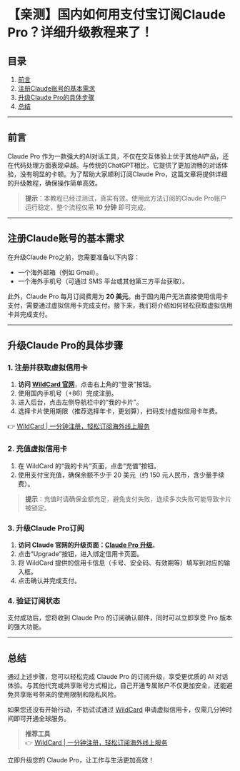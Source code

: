 # 【亲测】国内如何用支付宝订阅Claude Pro？详细升级教程来了！

## 目录

1. [前言](#前言)
2. [注册Claude账号的基本需求](#注册Claude账号的基本需求)
3. [升级Claude Pro的具体步骤](#升级Claude-Pro的具体步骤)
4. [总结](#总结)

---

## 前言

Claude Pro 作为一款强大的AI对话工具，不仅在交互体验上优于其他AI产品，还在代码处理方面表现卓越。与传统的ChatGPT相比，它提供了更加流畅的对话体验，没有明显的卡顿。为了帮助大家顺利订阅Claude Pro，这篇文章将提供详细的升级教程，确保操作简单高效。

> **提示**：本教程已经过测试，真实有效。使用此方法订阅的Claude Pro账户运行稳定，整个流程仅需 **10 分钟** 即可完成。

---

## 注册Claude账号的基本需求

在升级Claude Pro之前，您需要准备以下内容：

- 一个海外邮箱（例如 Gmail）。
- 一个海外手机号（可通过 SMS 平台或其他第三方平台获取）。

此外，Claude Pro 每月订阅费用为 **20 美元**。由于国内用户无法直接使用信用卡支付，需要通过虚拟信用卡完成支付。接下来，我们将介绍如何轻松获取虚拟信用卡并完成支付。

---

## 升级Claude Pro的具体步骤

### 1. 注册并获取虚拟信用卡

1. **访问 [WildCard 官网](https://bit.ly/bewildcard)**，点击右上角的“登录”按钮。
2. 使用国内手机号（+86）完成注册。
3. 进入后台，点击左侧导航栏中的“我的卡片”。
4. 选择卡片使用期限（推荐选择年卡，更划算），扫码支付虚拟信用卡年费。

👉 [WildCard | 一分钟注册，轻松订阅海外线上服务](https://bit.ly/bewildcard)

### 2. 充值虚拟信用卡

1. 在 WildCard 的“我的卡片”页面，点击“充值”按钮。
2. 使用支付宝充值，确保余额不少于 20 美元（约 150 元人民币，含少量手续费）。

> **提示**：充值时请确保金额充足，避免支付失败，连续多次失败可能导致卡片被锁定。

### 3. 升级Claude Pro订阅

1. **访问 Claude 官网的升级页面：[Claude Pro 升级](https://claude.ai/upgrade)**。
2. 点击“Upgrade”按钮，进入绑定信用卡页面。
3. 将 WildCard 提供的信用卡信息（卡号、安全码、有效期等）填写到对应的输入框。
4. 点击确认并完成支付。

### 4. 验证订阅状态

支付成功后，您将收到 Claude Pro 的订阅确认邮件，同时可以立即享受 Pro 版本的强大功能。

---

## 总结

通过上述步骤，您可以轻松完成 Claude Pro 的订阅升级，享受更优质的 AI 对话体验。与其他代充或共享账号方式相比，自己开通专属账户不仅更加安全，还能避免共享账号带来的使用限制和隐私风险。

如果您还没有开始行动，不妨试试通过 [WildCard](https://bit.ly/bewildcard) 申请虚拟信用卡，仅需几分钟时间即可开通全球服务。

> **推荐工具**  
> 👉 [WildCard | 一分钟注册，轻松订阅海外线上服务](https://bit.ly/bewildcard)

立即升级您的 Claude Pro，让工作与生活更加高效！
